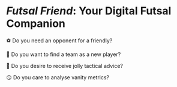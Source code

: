 # _Futsal Friend_: Your Digital Futsal Companion

:soccer: Do you need an opponent for a friendly?

:couple: Do you want to find a team as a new player?

:mega: Do you desire to receive jolly tactical advice?

:smirk: Do you care to analyse vanity metrics?
